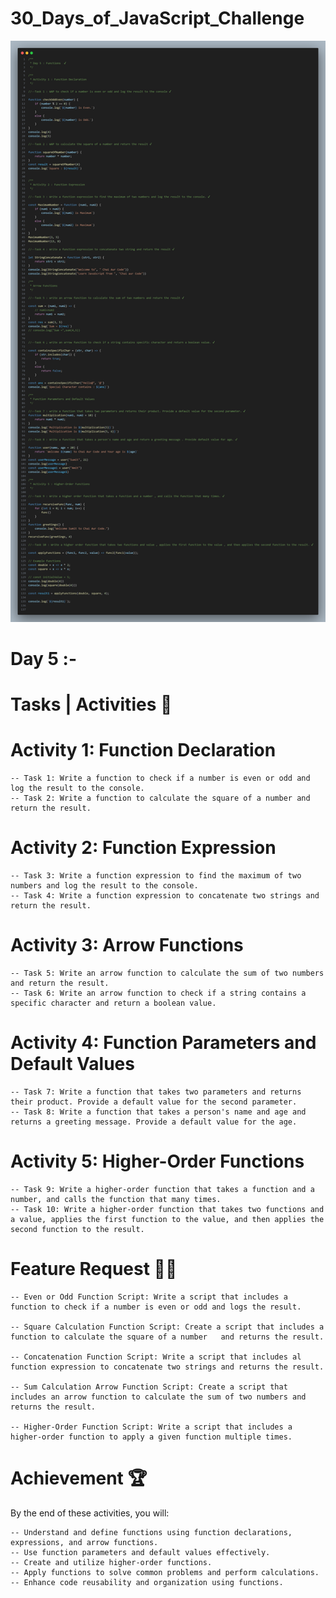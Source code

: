 # 30_Days_of_JavaScript_Challenge

![alt text](code-1.png)

# Day 5 :-

# Tasks | Activities 🌟

# Activity 1: Function Declaration
    -- Task 1: Write a function to check if a number is even or odd and log the result to the console.
    -- Task 2: Write a function to calculate the square of a number and return the result.

# Activity 2: Function Expression
    -- Task 3: Write a function expression to find the maximum of two numbers and log the result to the console.
    -- Task 4: Write a function expression to concatenate two strings and return the result.

# Activity 3: Arrow Functions
    -- Task 5: Write an arrow function to calculate the sum of two numbers and return the result.
    -- Task 6: Write an arrow function to check if a string contains a specific character and return a boolean value.

# Activity 4: Function Parameters and Default Values
    -- Task 7: Write a function that takes two parameters and returns their product. Provide a default value for the second parameter.
    -- Task 8: Write a function that takes a person's name and age and returns a greeting message. Provide a default value for the age.

# Activity 5: Higher-Order Functions
    -- Task 9: Write a higher-order function that takes a function and a number, and calls the function that many times.
    -- Task 10: Write a higher-order function that takes two functions and a value, applies the first function to the value, and then applies the second function to the result.

# Feature Request 🙇‍♂
    -- Even or Odd Function Script: Write a script that includes a function to check if a number is even or odd and logs the result.

    -- Square Calculation Function Script: Create a script that includes a function to calculate the square of a number   and returns the result.

    -- Concatenation Function Script: Write a script that includes al function expression to concatenate two strings and returns the result.

    -- Sum Calculation Arrow Function Script: Create a script that includes an arrow function to calculate the sum of two numbers and returns the result.

    -- Higher-Order Function Script: Write a script that includes a higher-order function to apply a given function multiple times.

# Achievement 🏆
By the end of these activities, you will:

    -- Understand and define functions using function declarations, expressions, and arrow functions.
    -- Use function parameters and default values effectively.
    -- Create and utilize higher-order functions.
    -- Apply functions to solve common problems and perform calculations. 
    -- Enhance code reusability and organization using functions.